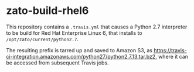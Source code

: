 # zato-build-rhel6

This repository contains a ``.travis.yml`` that causes a Python 2.7 interpreter
to be build for Red Hat Enterprise Linux 6, that installs to
``/opt/zato/current/python2.7``.

The resulting prefix is tarred up and saved to Amazon S3, as
https://travis-ci-integration.amazonaws.com/python27/python2.7.13.tar.bz2,
where it can be accessed from subsequent Travis jobs.
